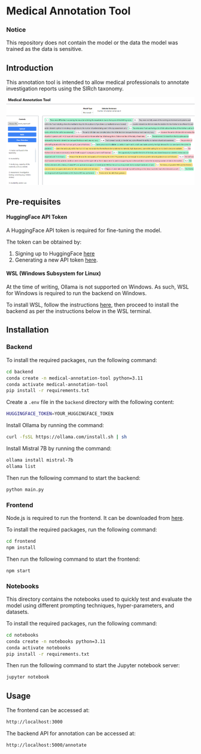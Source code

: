 # Medical Annotation Tool

### Notice

This repository does not contain the model or the data the model was trained as the data is sensitive.

## Introduction

This annotation tool is intended to allow medical professionals to annotate investigation reports using the SIRch taxonomy.

![alt text](annotation_tool.png)

## Pre-requisites

#### HuggingFace API Token

A HuggingFace API token is required for fine-tuning the model.

The token can be obtained by:

1. Signing up to HuggingFace [here](https://huggingface.co/join)
2. Generating a new API token [here](https://huggingface.co/settings/tokens).

#### WSL (Windows Subsystem for Linux)

At the time of writing, Ollama is not supported on Windows. As such, WSL for Windows is required to run the backend on Windows.

To install WSL, follow the instructions [here](https://docs.microsoft.com/en-us/windows/wsl/install), then proceed to install the backend as per the instructions below in the WSL terminal.

## Installation

### Backend

To install the required packages, run the following command:

```bash
cd backend
conda create -n medical-annotation-tool python=3.11
conda activate medical-annotation-tool
pip install -r requirements.txt
```

Create a `.env` file in the `backend` directory with the following content:

```bash
HUGGINGFACE_TOKEN=YOUR_HUGGINGFACE_TOKEN
```

Install Ollama by running the command:

```bash
curl -fsSL https://ollama.com/install.sh | sh
```

Install Mistral 7B by running the command:

```bash
ollama install mistral-7b
ollama list
```

Then run the following command to start the backend:

```bash
python main.py
```

### Frontend

Node.js is required to run the frontend. It can be downloaded from [here](https://nodejs.org/en/download/).

To install the required packages, run the following command:

```bash
cd frontend
npm install
```

Then run the following command to start the frontend:

```bash
npm start
```

### Notebooks

This directory contains the notebooks used to quickly test and evaluate the model using different prompting techniques, hyper-parameters, and datasets.

To install the required packages, run the following command:

```bash
cd notebooks
conda create -n notebooks python=3.11
conda activate notebooks
pip install -r requirements.txt
```

Then run the following command to start the Jupyter notebook server:

```bash
jupyter notebook
```

## Usage

The frontend can be accessed at:

```bash
http://localhost:3000
```

The backend API for annotation can be accessed at:

```bash
http://localhost:5000/annotate
```
